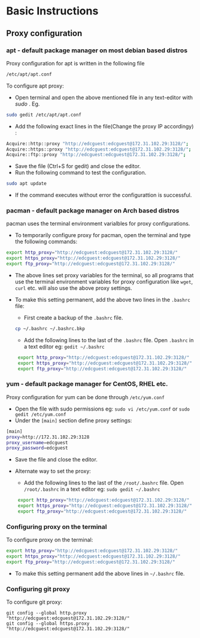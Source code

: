 # Basic Instructions

## Proxy configuration

### apt - default package manager on most debian based distros 
Proxy configuration for apt is written in the following file
```bash
/etc/apt/apt.conf
```
To configure apt proxy:
*  Open terminal and open the above mentioned file in any text-editor with _sudo_ . Eg.
```bash
sudo gedit /etc/apt/apt.conf
```
* Add the following exact lines in the file(Change the proxy IP accordingy) :
```bash
Acquire::http::proxy "http://edcguest:edcguest@172.31.102.29:3128/";
Acquire::https::proxy "http://edcguest:edcguest@172.31.102.29:3128/";
Acquire::ftp::proxy "http://edcguest:edcguest@172.31.102.29:3128/";
```
* Save the file (Ctrl+S for gedit) and close the editor.
* Run the following command to test the configuration.
```bash
sudo apt update
``` 
* If the command executes without error the configurattion is successful.


### pacman - default package manager on Arch based distros
pacman uses the terminal environment varialbles for proxy configurations.

* To temporarily configure proxy for pacman, open the terminal and type the following commands:
```bash
export http_proxy="http://edcguest:edcguest@172.31.102.29:3128/"
export https_proxy="http://edcguest:edcguest@172.31.102.29:3128/"
export ftp_proxy="http://edcguest:edcguest@172.31.102.29:3128/"
```
* The above lines set proxy variables for the terminal, so all programs that use the terminal environment variables for proxy configuration like `wget`, `curl` etc. will also use the above proxy settings.

* To make this setting permanent, add the above two lines in the `.bashrc` file:
    * First create a backup of the `.bashrc` file.
    ```bash
    cp ~/.bashrc ~/.bashrc.bkp
    ```
    * Add the following lines to the last of the `.bashrc` file. Open `.bashrc` in a text editor eg: `gedit ~/.bashrc`
    ```bash
     export http_proxy="http://edcguest:edcguest@172.31.102.29:3128/"
     export https_proxy="http://edcguest:edcguest@172.31.102.29:3128/"
     export ftp_proxy="http://edcguest:edcguest@172.31.102.29:3128/"
     ```

### yum - default package manager for CentOS, RHEL etc.
Proxy configuration for yum can be done through `/etc/yum.conf`
* Open the file with sudo permissions eg: `sudo vi /etc/yum.conf` or `sudo gedit /etc/yum.conf`
* Under the `[main]` section define proxy settings:
```bash
[main]
proxy=http://172.31.102.29:3128
proxy_username=edcguest
proxy_password=edcguest
```
* Save the file and close the editor.

* Alternate way to set the proxy:
    * Add the following lines to the last of the `/root/.bashrc` file. Open `/root/.bashrc` in a text editor eg: `sudo gedit ~/.bashrc`
    ```bash
     export http_proxy="http://edcguest:edcguest@172.31.102.29:3128/"
     export https_proxy="http://edcguest:edcguest@172.31.102.29:3128/"
     export ftp_proxy="http://edcguest:edcguest@172.31.102.29:3128/"
     ```

### Configuring proxy on the terminal
To configure proxy on the terminal:
```bash
export http_proxy="http://edcguest:edcguest@172.31.102.29:3128/"
export https_proxy="http://edcguest:edcguest@172.31.102.29:3128/"
export ftp_proxy="http://edcguest:edcguest@172.31.102.29:3128/"
```
* To make this setting permanent add the above lines in `~/.bashrc` file.

### Configuring git proxy
To configure git proxy:
```
git config --global http.proxy "http://edcguest:edcguest@172.31.102.29:3128/"
git config --global https.proxy "http://edcguest:edcguest@172.31.102.29:3128/"
```
